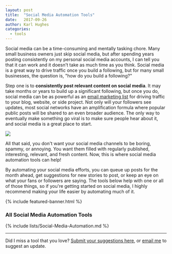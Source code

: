 ```yaml
---
layout: post
title:  "Social Media Automation Tools"
date:   2017-09-26
author: Karl Hughes
categories:
  - tools
---
```


Social media can be a time-consuming and mentally tasking chore. Many small business owners just skip social media, but after spending years posting consistently on my personal social media accounts, I can tell you that it can work and it doesn't take as much time as you think. Social media is a great way to drive traffic once you build a following, but for many small businesses, the question is, "how do you build a following?"

Step one is to **consistently post relevant content on social media**. It may take months or years to build up a significant following, but once you do, social media can be as powerful as an [email marketing list](http://localhost:4000/2017/email-marketing-tools/) for driving traffic to your blog, website, or side project. Not only will your followers see updates, most social networks have an amplification formula where popular public posts will be shared to an even broader audience. The only way to eventually make something go viral is to make sure people hear about it, and social media is a great place to start.

![](https://i.imgur.com/YNBev2n.jpg)

All that said, you don't want your social media channels to be boring, spammy, or annoying. You want them filled with regularly published, interesting, relevant, and fresh content. Now, this is where social media automation tools can help!
 
By automating your social media efforts, you can queue up posts for the month ahead, get suggestions for new stories to post, or keep an eye on what your fans or followers are saying. The tools below help with one or all of those things, so if you're getting started on social media, I highly recommend making your life easier by automating much of it.

{% include featured-banner.html %}

### All Social Media Automation Tools

{% include lists/Social-Media-Automation.md %}

-----

Did I miss a tool that you love? [Submit your suggestions here](https://www.portablecto.com/tools/submit), or [email me](mailto:marketing@portablecto.com) to suggest an update.
